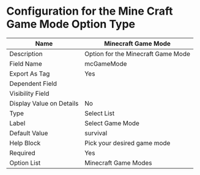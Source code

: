 # Configuration for the Mine Craft Game Mode Option Type

| Name                     	| Minecraft Game Mode                	|
|--------------------------	|------------------------------------	|
| Description              	| Option for the Minecraft Game Mode 	|
| Field Name               	| mcGameMode                         	|
| Export As Tag            	| Yes                                	|
| Dependent Field          	|                                    	|
| Visibility Field         	|                                    	|
| Display Value on Details 	| No                                 	|
| Type                     	| Select List                        	|
| Label                    	| Select Game Mode                   	|
| Default Value            	| survival                           	|
| Help Block               	| Pick your desired game mode        	|
| Required                 	| Yes                                	|
| Option List              	| Minecraft Game Modes               	|